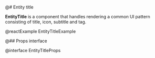 @# Entity title

__EntityTitle__ is a component that handles rendering a common UI pattern consisting of title, icon, subtitle and tag.

@reactExample EntityTitleExample

@## Props interface

@interface EntityTitleProps
